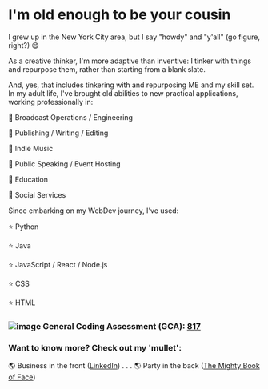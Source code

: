 # I'm old enough to be your cousin

I grew up in the New York City area, but I say "howdy" and "y'all" (go figure, right?) 😄

As a creative thinker, I'm more adaptive than inventive:  I tinker with things and repurpose them, rather than starting from a blank slate.

And, yes, that includes tinkering with and repurposing ME and my skill set.  In my adult life, I've brought old abilities to new practical applications, working professionally in:

💼 Broadcast Operations / Engineering

💼 Publishing / Writing / Editing

💼 Indie Music

💼 Public Speaking / Event Hosting

💼 Education

💼 Social Services

Since embarking on my WebDev journey, I've used:

⭐️ Python

⭐️ Java

⭐️ JavaScript / React / Node.js

⭐️ CSS

⭐️ HTML

### ![image](https://user-images.githubusercontent.com/76451364/135887881-9ae0f371-8422-4fc1-ba9d-268e0276f0ca.png) General Coding Assessment (GCA): [817](https://app.codesignal.com/coding-report/tWqCuPjBM6DsiyYsT-TP9BTLhDkgt3ZJp6PtgNmv5H)

### Want to know more? Check out my 'mullet':

🌎 Business in the front ([LinkedIn](https://www.linkedin.com/in/domenicscarcella)) . . . 
🌎 Party in the back ([The Mighty Book of Face](https://www.facebook.com/dom.scarcella))


